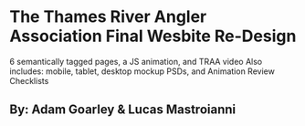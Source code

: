 # The Thames River Angler Association Final Wesbite Re-Design

6 semantically tagged pages, a JS animation, and TRAA video 
Also includes:
mobile, tablet, desktop mockup PSDs, and Animation Review Checklists

## By: Adam Goarley & Lucas Mastroianni
